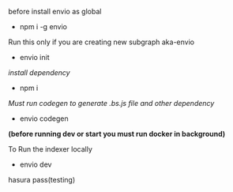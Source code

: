 before install envio as global
 - npm i -g envio

Run this only if you are creating new subgraph aka-envio
- envio init



*install dependency*
- npm i

*Must run codegen to generate .bs.js file and other dependency*
- envio codegen


**(before running dev or start you must run docker in background)**


To Run the indexer locally
- envio dev

hasura pass(testing)

  


 
